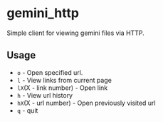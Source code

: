 # gemini_http
Simple client for viewing gemini files via HTTP.

## Usage

* ```o``` - Open specified url.
* ```l``` - View links from current page
* ```lX```(X - link number) - Open link
* ```h``` - View url history
* ```hX```(X - url number) - Open previously visited url
* ```q``` - quit
